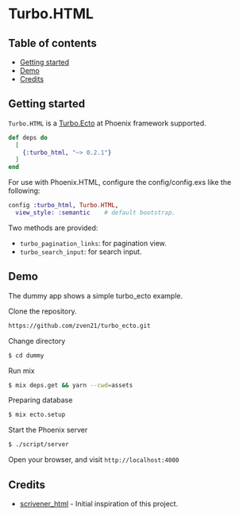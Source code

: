 # Turbo.HTML

## Table of contents

* [Getting started](#getting-started)
* [Demo](#demo)
* [Credits](#credits)


## Getting started

`Turbo.HTML` is a [Turbo.Ecto](https://github.com/zven21/turbo_ecto) at Phoenix framework supported.

```elixir
def deps do
  [
    {:turbo_html, "~> 0.2.1"}
  ]
end
```

For use with Phoenix.HTML, configure the config/config.exs like the following:

```elixir
config :turbo_html, Turbo.HTML,
  view_style: :semantic    # default bootstrap.
```

Two methods are provided:

* `turbo_pagination_links`: for pagination view.
* `turbo_search_input`: for search input.

## Demo

The dummy app shows a simple turbo_ecto example.

Clone the repository.

```bash
https://github.com/zven21/turbo_ecto.git
```

Change directory

```bash
$ cd dummy
```

Run mix

```bash
$ mix deps.get && yarn --cwd=assets
```

Preparing database

```bash
$ mix ecto.setup
```

Start the Phoenix server

```bash
$ ./script/server
```

Open your browser, and visit `http://localhost:4000`

## Credits

* [scrivener_html](https://github.com/mgwidmann/scrivener_html) - Initial inspiration of this project.